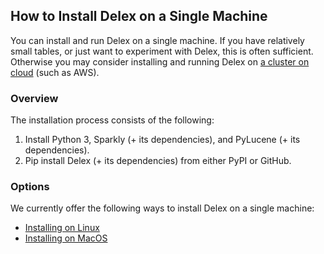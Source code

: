 ## How to Install Delex on a Single Machine

You can install and run Delex on a single machine. If you have relatively small tables, or just want to experiment with Delex, this is often sufficient. Otherwise you may consider installing and running Delex on [a cluster on cloud](./install-cloud-based-cluster.md) (such as AWS). 

### Overview

The installation process consists of the following: 
1. Install Python 3, Sparkly (+ its dependencies), and PyLucene (+ its dependencies).
2. Pip install Delex (+ its dependencies) from either PyPI or GitHub.

### Options

We currently offer the following ways to install Delex on a single machine: 
* [Installing on Linux](./install-single-machine-linux.md)
* [Installing on MacOS](./install-single-machine-macOS.md)
